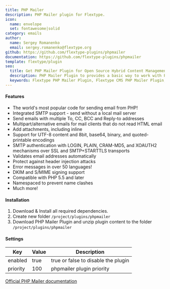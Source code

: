 ```yaml
---
title: PHP Mailer
description: PHP Mailer plugin for Flextype.
icon:
  name: envelope
  set: fontawesome|solid
category: emails
author:
  name: Sergey Romanenko
  email: sergey.romanenko@flextype.org
github: https://github.com/flextype-plugins/phpmailer
documentation: https://github.com/flextype-plugins/phpmailer
template: flextype/plugin
seo:
  title: Get PHP Mailer Plugin for Open Source Hybrid Content Management System | Flextype
  description: PHP Mailer Plugin to provides a basic way to work with PHP Mailer for Open Source Hybrid Content Management System
  keywords: Flextype PHP Mailer Plugin, Flextype CMS PHP Mailer Plugin, Headless CMS PHP Mailer Plugin, Download Flat File CMS PHP Mailer Plugin, Download Flat File Content Management System PHP Mailer Plugin, Download PHP CMS PHP Mailer Plugin, PHP Mailer Plugin, Plugin, PHP Mailer, Content, Management, System, PHP, CMS
---
```


#### Features

* The world's most popular code for sending email from PHP!
* Integrated SMTP support - send without a local mail server
* Send emails with multiple To, CC, BCC and Reply-to addresses
* Multipart/alternative emails for mail clients that do not read HTML email
* Add attachments, including inline
* Support for UTF-8 content and 8bit, base64, binary, and quoted-printable encodings
* SMTP authentication with LOGIN, PLAIN, CRAM-MD5, and XOAUTH2 mechanisms over SSL and SMTP+STARTTLS transports
* Validates email addresses automatically
* Protect against header injection attacks
* Error messages in over 50 languages!
* DKIM and S/MIME signing support
* Compatible with PHP 5.5 and later
* Namespaced to prevent name clashes
* Much more!

#### Installation

1. Download & Install all required dependencies.
2. Create new folder `/project/plugins/phpmailer`
3. Download PHP Mailer Plugin and unzip plugin content to the folder `/project/plugins/phpmailer`

#### Settings

| Key | Value | Description |
|---|---|---|
| enabled | true | true or false to disable the plugin |
| priority | 100 | phpmailer plugin priority |

[Official PHP Mailer documentation](https://github.com/PHPMailer/PHPMailer)
